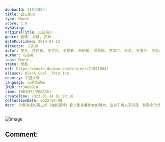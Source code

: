 ```yaml
---
doubanId: 21941804
title: 白日焰火
type: Movie
score: 7.6
myRating: 
originalTitle: 白日焰火
genre: 剧情, 悬疑, 犯罪
datePublished: 2014-02-12
director: 刁亦男
actor: 廖凡, 桂纶镁, 王学兵, 王景春, 余皑磊, 倪景阳, 常凯宁, 彭龙, 王国华, 王英涛, 李克伟, 李庸基, 李彩霞
author: 刁亦男
tags: Movie, 
state: 想看
url: https://movie.douban.com/subject/21941804/
aliases: Black_Coal__Thin_Ice
country: 中国大陆
language: 汉语普通话
IMDb: tt3469910
time: 106分钟(中国大陆)
createTime: 2023-01-24 01:29:18
collectionDate: 2022-05-09
desc: 外表冷艳的吴志贞（桂纶镁饰）身上散发着熟女的魅力，这对于男人来说是一种致命的诱惑，对于与她曾有过一面之缘的警察张自力（廖凡饰）来说更是如此。五年前，吴志贞的丈夫梁志军（王学兵饰）被警方认定死于...
---
```


![image](p2174645340.jpg)

Comment: 
---

